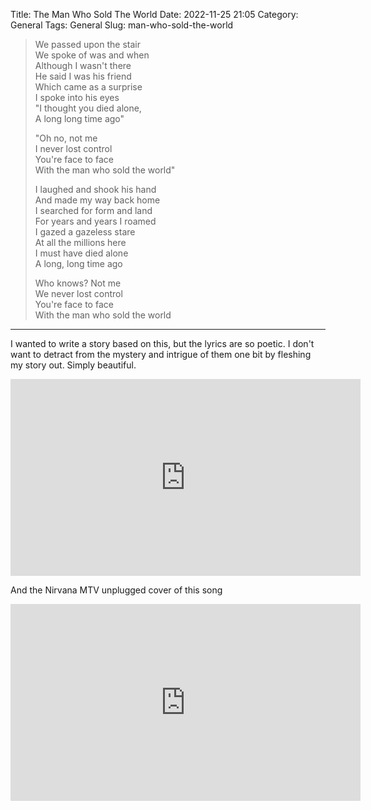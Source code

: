 Title: The Man Who Sold The World
Date: 2022-11-25 21:05
Category: General
Tags: General
Slug: man-who-sold-the-world

> We passed upon the stair<br>
> We spoke of was and when<br>
> Although I wasn't there<br>
> He said I was his friend<br>
> Which came as a surprise<br>
> I spoke into his eyes<br>
> "I thought you died alone,<br>
> A long long time ago"<br>
> 
> "Oh no, not me<br>
> I never lost control<br>
> You're face to face<br>
> With the man who sold the world"<br>
> 
> I laughed and shook his hand<br>
> And made my way back home<br>
> I searched for form and land<br>
> For years and years I roamed<br>
> I gazed a gazeless stare<br>
> At all the millions here<br>
> I must have died alone<br>
> A long, long time ago<br>
> 
> Who knows? Not me<br>
> We never lost control<br>
> You're face to face<br>
> With the man who sold the world<br>

----

I wanted to write a story based on this, but the lyrics are so poetic. I don't 
want to detract from the mystery and intrigue of them one bit by fleshing my 
story out. Simply beautiful.

<iframe width="560" height="315" src="https://www.youtube-nocookie.com/embed/SmTy_bweehQ" title="YouTube video player" frameborder="0" allow="accelerometer; autoplay; clipboard-write; encrypted-media; gyroscope; picture-in-picture" allowfullscreen></iframe>

And the Nirvana MTV unplugged cover of this song

<iframe width="560" height="315" src="https://www.youtube-nocookie.com/embed/fregObNcHC8" title="YouTube video player" frameborder="0" allow="accelerometer; autoplay; clipboard-write; encrypted-media; gyroscope; picture-in-picture" allowfullscreen></iframe>
